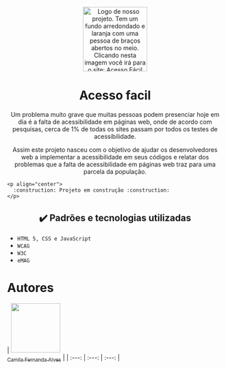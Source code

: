 <p align="center" dir="auto">
        <a href="https://unform.dev" rel="nofollow">
          <img src="logo/logo acesso facil padrao.png" alt="Logo de nosso projeto. Tem um fundo arredondado e laranja com uma pessoa de braços abertos no meio. Clicando nesta imagem você irá para o site: Acesso Fácil" height="150" width="150" style="max-width: 100%;">
        </a>
    </p>
    <h1 align= "center">Acesso facil</h1>
    <p align = "center">Um problema muito grave que muitas pessoas podem presenciar hoje em dia é a falta de acessibilidade em páginas web, onde de acordo com pesquisas, cerca de 1% de todas os sites passam por todos os testes de acessibilidade.</p>
    <p align = "center">Assim este projeto nasceu com o objetivo de ajudar os desenvolvedores web a implementar a acessibilidade em seus códigos e relatar dos problemas que a falta de acessibilidade em páginas web traz para uma parcela da população.</p>

    <p align="center">
      :construction: Projeto em construção :construction:
    </p>

<h2 align="center">✔️ Padrões e tecnologias utilizadas</h2>

- ``HTML 5, CSS e JavaScript``
- ``WCAG``
- ``W3C``
- ``eMAG``


# Autores

| [<img src="https://avatars.githubusercontent.com/u/64485870?s=96&v=4" width=115><br><sub>Camila Fernanda Alves</sub>](https://github.com/camilafernanda) |
| :---: | :---: | :---: |
